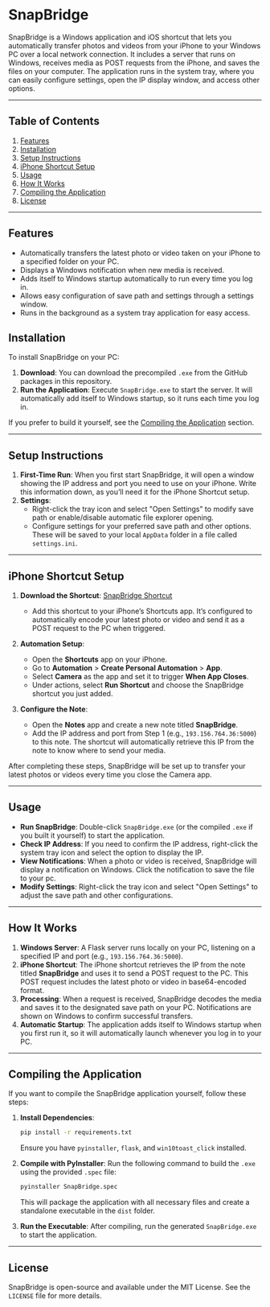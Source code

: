 # SnapBridge

SnapBridge is a Windows application and iOS shortcut that lets you automatically transfer photos and videos from your iPhone to your Windows PC over a local network connection. It includes a server that runs on Windows, receives media as POST requests from the iPhone, and saves the files on your computer. The application runs in the system tray, where you can easily configure settings, open the IP display window, and access other options.

---

## Table of Contents
1. [Features](#features)
2. [Installation](#installation)
3. [Setup Instructions](#setup-instructions)
4. [iPhone Shortcut Setup](#iphone-shortcut-setup)
5. [Usage](#usage)
6. [How It Works](#how-it-works)
7. [Compiling the Application](#compiling-the-application)
8. [License](#license)

---

## Features
- Automatically transfers the latest photo or video taken on your iPhone to a specified folder on your PC.
- Displays a Windows notification when new media is received.
- Adds itself to Windows startup automatically to run every time you log in.
- Allows easy configuration of save path and settings through a settings window.
- Runs in the background as a system tray application for easy access.

## Installation
To install SnapBridge on your PC:
1. **Download**: You can download the precompiled `.exe` from the GitHub packages in this repository.
2. **Run the Application**: Execute `SnapBridge.exe` to start the server. It will automatically add itself to Windows startup, so it runs each time you log in.

If you prefer to build it yourself, see the [Compiling the Application](#compiling-the-application) section.

---

## Setup Instructions
1. **First-Time Run**: When you first start SnapBridge, it will open a window showing the IP address and port you need to use on your iPhone. Write this information down, as you’ll need it for the iPhone Shortcut setup.
2. **Settings**:
   - Right-click the tray icon and select "Open Settings" to modify save path or enable/disable automatic file explorer opening.
   - Configure settings for your preferred save path and other options. These will be saved to your local `AppData` folder in a file called `settings.ini`.

---

## iPhone Shortcut Setup

1. **Download the Shortcut**: [SnapBridge Shortcut](https://www.icloud.com/shortcuts/a3c7dc8ff5c948aaabb3521fb746c13a)
   - Add this shortcut to your iPhone’s Shortcuts app. It’s configured to automatically encode your latest photo or video and send it as a POST request to the PC when triggered.

2. **Automation Setup**:
   - Open the **Shortcuts** app on your iPhone.
   - Go to **Automation** > **Create Personal Automation** > **App**.
   - Select **Camera** as the app and set it to trigger **When App Closes**.
   - Under actions, select **Run Shortcut** and choose the SnapBridge shortcut you just added.

3. **Configure the Note**:
   - Open the **Notes** app and create a new note titled **SnapBridge**.
   - Add the IP address and port from Step 1 (e.g., `193.156.764.36:5000`) to this note. The shortcut will automatically retrieve this IP from the note to know where to send your media.

After completing these steps, SnapBridge will be set up to transfer your latest photos or videos every time you close the Camera app.

---

## Usage

- **Run SnapBridge**: Double-click `SnapBridge.exe` (or the compiled `.exe` if you built it yourself) to start the application. 
- **Check IP Address**: If you need to confirm the IP address, right-click the system tray icon and select the option to display the IP.
- **View Notifications**: When a photo or video is received, SnapBridge will display a notification on Windows. Click the notification to save the file to your pc.
- **Modify Settings**: Right-click the tray icon and select "Open Settings" to adjust the save path and other configurations.

---

## How It Works

1. **Windows Server**: A Flask server runs locally on your PC, listening on a specified IP and port (e.g., `193.156.764.36:5000`).
2. **iPhone Shortcut**: The iPhone shortcut retrieves the IP from the note titled **SnapBridge** and uses it to send a POST request to the PC. This POST request includes the latest photo or video in base64-encoded format.
3. **Processing**: When a request is received, SnapBridge decodes the media and saves it to the designated save path on your PC. Notifications are shown on Windows to confirm successful transfers.
4. **Automatic Startup**: The application adds itself to Windows startup when you first run it, so it will automatically launch whenever you log in to your PC.

---

## Compiling the Application

If you want to compile the SnapBridge application yourself, follow these steps:

1. **Install Dependencies**:
   ```bash
   pip install -r requirements.txt
   ```
   Ensure you have `pyinstaller`, `flask`, and `win10toast_click` installed.

2. **Compile with PyInstaller**:
   Run the following command to build the `.exe` using the provided `.spec` file:
   ```bash
   pyinstaller SnapBridge.spec
   ```
   This will package the application with all necessary files and create a standalone executable in the `dist` folder.

3. **Run the Executable**:
   After compiling, run the generated `SnapBridge.exe` to start the application.

---

## License
SnapBridge is open-source and available under the MIT License. See the `LICENSE` file for more details.
